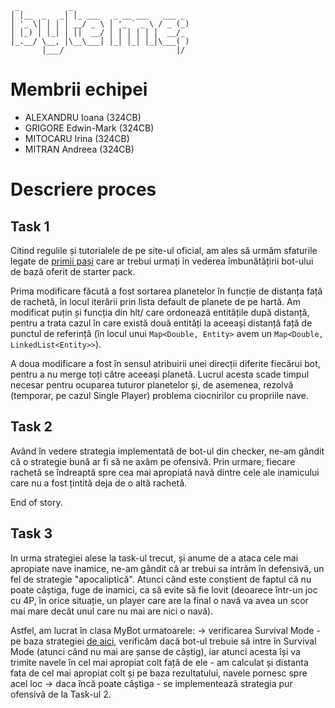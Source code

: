 	 _           _                          
	│ │__  _   _│ │_ ___   _ __ ___   ___ _ 
	│ '_ \│ │ │ │ __/ _ \ │ '_ ` _ \ / _ (_)
	│ │_) │ │_│ │ ││  __/ │ │ │ │ │ │  __/_ 
	│_.__/ \__, │\__\___│ │_│ │_│ │_│\___( )
	       │___/                         │/

# Membrii echipei

  * ALEXANDRU Ioana (324CB)
  * GRIGORE Edwin-Mark (324CB)
  * MITOCARU Irina (324CB)
  * MITRAN Andreea (324CB)

<!--
# Structură proiect

Structura este bazată pe bot-ul din starter pack. Fișierele cu [*] au
fost modificate de noi.
.
├── hlt
│   ├── Collision.java
│   ├── Constants.java
│   ├── DockMove.java
│   ├── Entity.java
│   ├── GameMap.java [*]
│   ├── Log.java
│   ├── Metadata.java
│   ├── MetadataParser.java
│   ├── Move.java
│   ├── Navigation.java [*]
│   ├── Networking.java
│   ├── Planet.java
│   ├── Player.java
│   ├── Position.java
│   ├── Ship.java [*]
│   ├── ThrustMove.java
│   ├── UndockMove.java
│   └── Util.java
└── MyBot.java [*]
-->

# Descriere proces

## Task 1

Citind regulile și tutorialele de pe site-ul oficial, am ales să
urmăm sfaturile legate de [primii pași](https://halite.io/learn-programming-challenge/downloads-and-starter-kits/improve-basic-bot)
care ar trebui urmați în vederea îmbunătățirii bot-ului de bază oferit
de starter pack.

Prima modificare făcută a fost sortarea planetelor în funcție de
distanța față de rachetă, în locul iterării prin lista default de
planete de pe hartă. Am modificat puțin și funcția din hlt/ care
ordonează entitățile după distanță, pentru a trata cazul în care
există două entități la aceeași distanță față de punctul de referință
(în locul unui 
`Map<Double, Entity>` avem un 
`Map<Double, LinkedList<Entity>>`).

A doua modificare a fost în sensul atribuirii unei direcții diferite
fiecărui bot, pentru a nu merge toți către aceeași planetă. Lucrul
acesta scade timpul necesar pentru ocuparea tuturor planetelor și,
de asemenea, rezolvă (temporar, pe cazul Single Player) problema
ciocnirilor cu propriile nave.

## Task 2

Având în vedere strategia implementată de bot-ul din checker,
ne-am gândit că o strategie bună ar fi să ne axăm pe ofensivă.
Prin urmare, fiecare rachetă se îndreaptă spre cea mai apropiată
navă dintre cele ale inamicului care nu a fost țintită deja de o
altă rachetă.

End of story.

## Task 3

In urma strategiei alese la task-ul trecut, și anume de a ataca cele
mai apropiate nave inamice, ne-am gândit că ar trebui sa intrăm în
defensivă, un fel de strategie "apocaliptică". Atunci când este
conștient de faptul că nu poate câștiga, fuge de inamici, ca să
evite să fie lovit (deoarece într-un joc cu 4P, în orice situație,
un player care are la final o navă va avea un scor mai mare decât
unul care nu mai are nici o navă).

Astfel, am lucrat în clasa MyBot urmatoarele:
-> verificarea Survival Mode
    - pe baza strategiei [de aici](https://recursive.cc/blog/halite-ii-post-mortem.html),
    verificăm dacă bot-ul trebuie să intre în Survival Mode
    (atunci când nu mai are șanse de câștig), iar atunci acesta 
    își va trimite navele în cel mai apropiat colt față de ele
    - am calculat și distanta fata de cel mai apropiat colt
    și pe baza rezultatului, navele pornesc spre acel loc
-> daca încă poate câștiga
    - se implementează strategia pur ofensivă de la Task-ul 2.